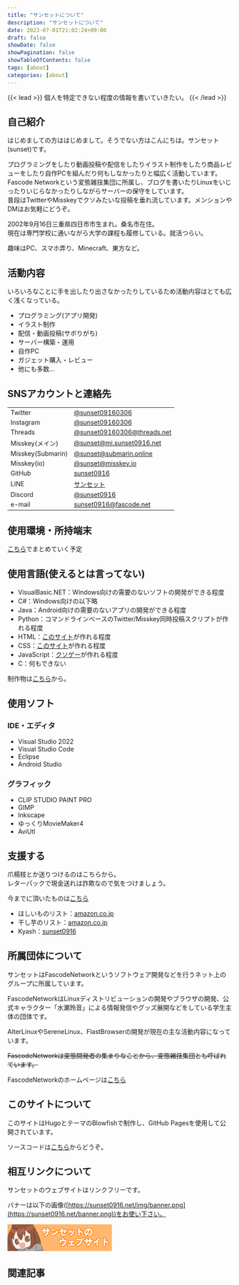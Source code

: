```yaml
---
title: "サンセットについて"
description: "サンセットについて"
date: 2023-07-01T21:02:24+09:00
draft: false
showDate: false
showPagination: false
showTableOfContents: false
tags: [about]
categories: [about]
---
```


{{< lead >}}
個人を特定できない程度の情報を書いていきたい。
{{< /lead >}}

## 自己紹介

はじめましての方ははじめまして。そうでない方はこんにちは。サンセット(sunset)です。

プログラミングをしたり動画投稿や配信をしたりイラスト制作をしたり商品レビューをしたり自作PCを組んだり何もしなかったりと幅広く活動しています。  
Fascode Networkという変態雑技集団に所属し、ブログを書いたりLinuxをいじったりいじらなかったりしながらサーバーの保守をしています。  
普段はTwitterやMisskeyでクソみたいな投稿を垂れ流しています。メンションやDMはお気軽にどうぞ。

2002年9月16日三重県四日市市生まれ。桑名市在住。  
現在は専門学校に通いながら大学の課程も履修している。就活つらい。

趣味はPC、スマホ弄り、Minecraft、東方など。

## 活動内容

いろいろなことに手を出したり出さなかったりしているため活動内容はとても広く浅くなっている。

- プログラミング(アプリ開発)
- イラスト制作
- 配信・動画投稿(サボりがち)
- サーバー構築・運用
- 自作PC
- ガジェット購入・レビュー
- 他にも多数…

## SNSアカウントと連絡先

|  |  |
| --- | --- |
| Twitter | [@sunset09160306](https://twitter.com/sunset09160306) |
| Instagram | [@sunset09160306](https://www.instagram.com/sunset09160306) |
| Threads | [@sunset09160306@threads.net](https://www.threads.net/@sunset09160306) |
| Misskey(メイン) | [@sunset@mi.sunset0916.net](https://mi.sunset0916.net/@sunset) |
| Misskey(Submarin) | [@sunset@submarin.online](https://submarin.online/@sunset) |
| Misskey(io) | [@sunset@misskey.io](https://misskey.io/@sunset) |
| GitHub | [sunset0916](https://github.com/sunset0916) |
| LINE | [サンセット](https://line.me/ti/p/46XCOmmhnH) |
| Discord | [@sunset0916](https://discord.com/users/343230179008708608) |
| e-mail | [sunset0916@fascode.net](<mailto:sunset0916@fascode.net>) |

## 使用環境・所持端末

[こちら](device)でまとめていく予定

## 使用言語(使えるとは言ってない)

- VisualBasic.NET：Windows向けの需要のないソフトの開発ができる程度
- C#：Windows向けの以下略
- Java：Android向けの需要のないアプリの開発ができる程度
- Python：コマンドラインベースのTwitter/Misskey同時投稿スクリプトが作れる程度
- HTML：[このサイト](https://old.sunset0916.net/)が作れる程度
- CSS：[このサイト](https://old.sunset0916.net/)が作れる程度
- JavaScript：[クソゲー](https://locagame.sunset0916.net/)が作れる程度
- C：何もできない

制作物は[こちら](product)から。

## 使用ソフト

### IDE・エディタ

- Visual Studio 2022
- Visual Studio Code
- Eclipse
- Android Studio

### グラフィック

- CLIP STUDIO PAINT PRO
- GIMP
- Inkscape
- ゆっくりMovieMaker4
- AviUtl

## 支援する

爪楊枝とか送りつけるのはこちらから。  
レターパックで現金送れは詐欺なので気をつけましょう。

今までに頂いたものは[こちら](wishlist)

- ほしいものリスト：[amazon.co.jp](https://www.amazon.jp/hz/wishlist/ls/3T0Y4P9Y3U4U8?ref_=wl_share)
- 干し芋のリスト：[amazon.co.jp](https://www.amazon.jp/hz/wishlist/ls/7YFVEHB03FXU?ref_=wl_share)
- Kyash：[sunset0916](kyash://qr/u/6983339223512951783)

## 所属団体について

サンセットはFascodeNetworkというソフトウェア開発などを行うネット上のグループに所属しています。

FascodeNetworkはLinuxディストリビューションの開発やブラウザの開発、公式キャラクター「水瀬玲音」による情報発信やグッズ展開などをしている学生主体の団体です。

AlterLinuxやSereneLinux、FlastBrowserの開発が現在の主な活動内容になっています。

~~FascodeNetworkは変態開発者の集まりなことから、変態雑技集団とも呼ばれています。~~

FascodeNetworkのホームページは[こちら](https://fascode.net/)

## このサイトについて

このサイトはHugoとテーマのBlowfishで制作し、GitHub Pagesを使用して公開されています。

ソースコードは[こちら](https://github.com/sunset0916/sunset0916.net)からどうぞ。

## 相互リンクについて

サンセットのウェブサイトはリンクフリーです。

バナーは以下の画像([https://sunset0916.net/img/banner.png](https://sunset0916.net/banner.png))をお使い下さい。

<img src="/img/banner.png" alt="バナー画像" width="234" height="60">

## 関連記事
